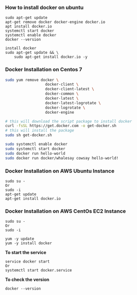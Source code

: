 ### How to install docker on ubuntu
```
sudo apt-get update
apt-get remove docker docker-engine docker.io
apt install docker.io
systemctl start docker
systemctl enable docker
docker --version
```

```
install docker
sudo apt-get update && \
    sudo apt-get install docker.io -y
```

### Docker Installation on Centos 7
```sh
sudo yum remove docker \
                  docker-client \
                  docker-client-latest \
                  docker-common \
                  docker-latest \
                  docker-latest-logrotate \
                  docker-logrotate \
                  docker-engine

# this will download the script package to install docker
curl -fsSL https://get.docker.com -o get-docker.sh
# this will install the package
sudo sh get-docker.sh

sudo systemctl enable docker
sudo systemctl start docker
sudo docker run hello-world
sudo docker run docker/whalesay cowsay hello-world!
```

### Docker Installation on AWS Ubuntu Instance
```
sudo su -
Or
sudo -i
apt-get update
apt-get install docker.io
```

### Docker Installation on AWS CentOs EC2 Instance
```
sudo su -
Or
sudo -i
```
```
yum -y update
yum -y install docker
```

**To start the service**
```
service docker start
Or 
systemctl start docker.service
```
**To check the version**
```
docker --version 
```
